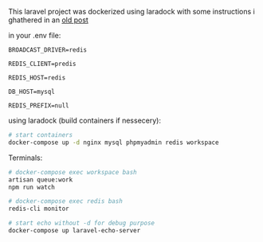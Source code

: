 This laravel project was dockerized using laradock with some instructions i ghathered in an [old post](https://dev.to/moghwan/dockerize-your-laravel-project-with-laradock-2io1)


in your .env file:
```
BROADCAST_DRIVER=redis

REDIS_CLIENT=predis

REDIS_HOST=redis

DB_HOST=mysql

REDIS_PREFIX=null
```

using laradock (build containers if nessecery):
``` bash
# start containers
docker-compose up -d nginx mysql phpmyadmin redis workspace
```

Terminals:
``` bash
# docker-compose exec workspace bash
artisan queue:work
npm run watch

# docker-compose exec redis bash
redis-cli monitor

# start echo without -d for debug purpose
docker-compose up laravel-echo-server
```